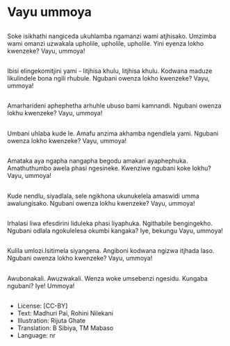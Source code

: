 # Vayu ummoya

##
Soke isikhathi
nangiceda ukuhlamba
ngamanzi wami
atjhisako.
Umzimba wami omanzi
uzwakala upholile,
upholile, upholile.
Yini eyenza lokho
kwenzeke?
Vayu, ummoya!

##
Ibisi elingekomitjini
yami - litjhisa khulu,
litjhisa khulu. Kodwana
maduze likulindele bona
ngili rhubule. Ngubani
owenza lokho
kwenzeke?
Vayu, ummoya!

##
Amarharideni
aphephetha arhuhle
ubuso bami kamnandi.
Ngubani owenza lokhu
kwenzeke?
Vayu, ummoya!

##
Umbani uhlaba kude le.
Amafu anzima akhamba
ngendlela yami.
Ngubani owenza lokho
kwenzeke?
Vayu, ummoya!

##
Amataka aya ngapha
nangapha begodu
amakari ayaphephuka.
Amathuthumbo awela
phasi ngesineke.
Kwenziwe ngubani koke
lokhu?
Vayu, ummoya!

##
Kude nendlu, siyadlala,
sele ngikhona
ukunukelela amaswidi
umma awalungisako.
Ngubani owenza lokhu
kwenzeke?
Vayu, ummoya!

##
Irhalasi liwa efesdirini
liduleka phasi
liyaphuka. Ngithabile
bengingekho. Ngubani
odlala ngokulelesa
okumbi kangaka?
Iye, bekungu Vayu,
ummoya!

##
Kulila umlozi.Isitimela
siyangena.
Angiboni kodwana
ngizwa itjhada laso.
Ngubani owenza lokho
kwenzeke?
Vayu, ummoya!

##
Awubonakali.
Awuzwakali.
Wenza woke umsebenzi
ngesidu.
Kungaba ngubani?
Iye!
Ummoya!

##

##
* License: [CC-BY]
* Text: Madhuri Pai, Rohini Nilekani
* Illustration: Rijuta Ghate
* Translation: B Sibiya, TM Mabaso
* Language: nr
